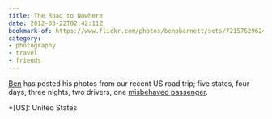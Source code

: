 ```yaml
---
title: The Road to Nowhere
date: 2012-03-22T02:42:11Z
bookmark-of: https://www.flickr.com/photos/benpbarnett/sets/72157629624153789/
category:
- photography
- travel
- friends
---
```

[Ben][1] has posted his photos from our recent US road trip; five states, four days, three nights, two drivers, one [misbehaved passenger][2].

[1]: https://benbarnett.net
[2]: http://andyhume.net/

*[US]: United States
